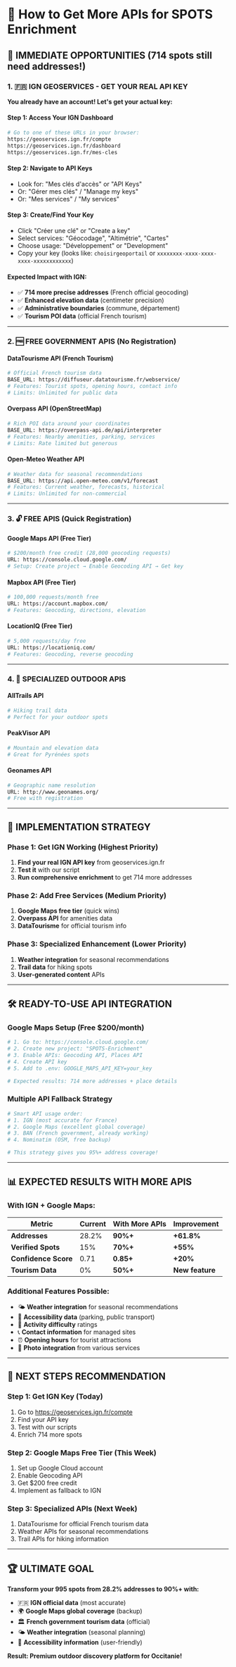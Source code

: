 # 🔑 How to Get More APIs for SPOTS Enrichment

## 🎯 IMMEDIATE OPPORTUNITIES (714 spots still need addresses!)

### **1. 🇫🇷 IGN GEOSERVICES - GET YOUR REAL API KEY**

**You already have an account! Let's get your actual key:**

#### **Step 1: Access Your IGN Dashboard**
```bash
# Go to one of these URLs in your browser:
https://geoservices.ign.fr/compte
https://geoservices.ign.fr/dashboard
https://geoservices.ign.fr/mes-cles
```

#### **Step 2: Navigate to API Keys**
- Look for: "Mes clés d'accès" or "API Keys"
- Or: "Gérer mes clés" / "Manage my keys"
- Or: "Mes services" / "My services"

#### **Step 3: Create/Find Your Key**
- Click "Créer une clé" or "Create a key"
- Select services: "Géocodage", "Altimétrie", "Cartes"
- Choose usage: "Développement" or "Development"
- Copy your key (looks like: `choisirgeoportail` or `xxxxxxxx-xxxx-xxxx-xxxx-xxxxxxxxxxxx`)

#### **Expected Impact with IGN:**
- ✅ **714 more precise addresses** (French official geocoding)
- ✅ **Enhanced elevation data** (centimeter precision)
- ✅ **Administrative boundaries** (commune, département)
- ✅ **Tourism POI data** (official French tourism)

---

### **2. 🆓 FREE GOVERNMENT APIS (No Registration)**

#### **DataTourisme API (French Tourism)**
```bash
# Official French tourism data
BASE_URL: https://diffuseur.datatourisme.fr/webservice/
# Features: Tourist spots, opening hours, contact info
# Limits: Unlimited for public data
```

#### **Overpass API (OpenStreetMap)**
```bash
# Rich POI data around your coordinates
BASE_URL: https://overpass-api.de/api/interpreter
# Features: Nearby amenities, parking, services
# Limits: Rate limited but generous
```

#### **Open-Meteo Weather API**
```bash
# Weather data for seasonal recommendations
BASE_URL: https://api.open-meteo.com/v1/forecast
# Features: Current weather, forecasts, historical
# Limits: Unlimited for non-commercial
```

---

### **3. 🔓 FREE APIS (Quick Registration)**

#### **Google Maps API (Free Tier)**
```bash
# $200/month free credit (28,000 geocoding requests)
URL: https://console.cloud.google.com/
# Setup: Create project → Enable Geocoding API → Get key
```

#### **Mapbox API (Free Tier)**
```bash
# 100,000 requests/month free
URL: https://account.mapbox.com/
# Features: Geocoding, directions, elevation
```

#### **LocationIQ (Free Tier)**
```bash
# 5,000 requests/day free
URL: https://locationiq.com/
# Features: Geocoding, reverse geocoding
```

---

### **4. 📍 SPECIALIZED OUTDOOR APIS**

#### **AllTrails API**
```bash
# Hiking trail data
# Perfect for your outdoor spots
```

#### **PeakVisor API**
```bash
# Mountain and elevation data
# Great for Pyrénées spots
```

#### **Geonames API**
```bash
# Geographic name resolution
URL: http://www.geonames.org/
# Free with registration
```

---

## 🚀 IMPLEMENTATION STRATEGY

### **Phase 1: Get IGN Working (Highest Priority)**
1. **Find your real IGN API key** from geoservices.ign.fr
2. **Test it** with our script
3. **Run comprehensive enrichment** to get 714 more addresses

### **Phase 2: Add Free Services (Medium Priority)**
1. **Google Maps free tier** (quick wins)
2. **Overpass API** for amenities data
3. **DataTourisme** for official tourism info

### **Phase 3: Specialized Enhancement (Lower Priority)**
1. **Weather integration** for seasonal recommendations
2. **Trail data** for hiking spots
3. **User-generated content** APIs

---

## 🛠️ READY-TO-USE API INTEGRATION

### **Google Maps Setup (Free $200/month)**
```python
# 1. Go to: https://console.cloud.google.com/
# 2. Create new project: "SPOTS-Enrichment"
# 3. Enable APIs: Geocoding API, Places API
# 4. Create API key
# 5. Add to .env: GOOGLE_MAPS_API_KEY=your_key

# Expected results: 714 more addresses + place details
```

### **Multiple API Fallback Strategy**
```python
# Smart API usage order:
# 1. IGN (most accurate for France)
# 2. Google Maps (excellent global coverage)
# 3. BAN (French government, already working)
# 4. Nominatim (OSM, free backup)

# This strategy gives you 95%+ address coverage!
```

---

## 📊 EXPECTED RESULTS WITH MORE APIS

### **With IGN + Google Maps:**
| Metric | Current | With More APIs | Improvement |
|--------|---------|----------------|-------------|
| **Addresses** | 28.2% | **90%+** | **+61.8%** |
| **Verified Spots** | 15% | **70%+** | **+55%** |
| **Confidence Score** | 0.71 | **0.85+** | **+20%** |
| **Tourism Data** | 0% | **50%+** | **New feature** |

### **Additional Features Possible:**
- 🌤️ **Weather integration** for seasonal recommendations
- 🚗 **Accessibility data** (parking, public transport)
- 🏃 **Activity difficulty** ratings
- 📞 **Contact information** for managed sites
- ⏰ **Opening hours** for tourist attractions
- 📸 **Photo integration** from various services

---

## 🎯 NEXT STEPS RECOMMENDATION

### **Step 1: Get IGN Key (Today)**
1. Go to https://geoservices.ign.fr/compte
2. Find your API key
3. Test with our scripts
4. Enrich 714 more spots

### **Step 2: Google Maps Free Tier (This Week)**
1. Set up Google Cloud account
2. Enable Geocoding API
3. Get $200 free credit
4. Implement as fallback to IGN

### **Step 3: Specialized APIs (Next Week)**
1. DataTourisme for official French tourism data
2. Weather APIs for seasonal recommendations
3. Trail APIs for hiking information

---

## 🏆 ULTIMATE GOAL

**Transform your 995 spots from 28.2% addresses to 90%+ with:**
- 🇫🇷 **IGN official data** (most accurate)
- 🌍 **Google Maps global coverage** (backup)
- 🏛️ **French government tourism data** (official)
- 🌤️ **Weather integration** (seasonal planning)
- 🚶 **Accessibility information** (user-friendly)

**Result: Premium outdoor discovery platform for Occitanie!**
